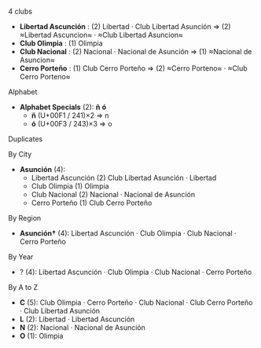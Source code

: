 4 clubs

- **Libertad Ascunción** : (2) Libertad · Club Libertad Asunción ⇒ (2) ≈Libertad Ascuncion≈ · ≈Club Libertad Asuncion≈
- **Club Olimpia** : (1) Olimpia
- **Club Nacional** : (2) Nacional · Nacional de Asunción ⇒ (1) ≈Nacional de Asuncion≈
- **Cerro Porteño** : (1) Club Cerro Porteño ⇒ (2) ≈Cerro Porteno≈ · ≈Club Cerro Porteno≈




Alphabet

- **Alphabet Specials** (2):  **ñ**  **ó** 
  - **ñ** (U+00F1 / 241)×2 ⇒ n
  - **ó** (U+00F3 / 243)×3 ⇒ o




Duplicates





By City

- **Asunción** (4): 
  - Libertad Ascunción  (2) Club Libertad Asunción · Libertad
  - Club Olimpia  (1) Olimpia
  - Club Nacional  (2) Nacional · Nacional de Asunción
  - Cerro Porteño  (1) Club Cerro Porteño




By Region

- **Asunción†** (4):   Libertad Ascunción · Club Olimpia · Club Nacional · Cerro Porteño




By Year

- ? (4):   Libertad Ascunción · Club Olimpia · Club Nacional · Cerro Porteño






By A to Z

- **C** (5): Club Olimpia · Cerro Porteño · Club Nacional · Club Cerro Porteño · Club Libertad Asunción
- **L** (2): Libertad · Libertad Ascunción
- **N** (2): Nacional · Nacional de Asunción
- **O** (1): Olimpia





